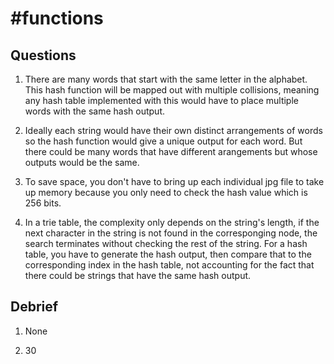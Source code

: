 # #functions

## Questions

1. There are many words that start with the same letter in the alphabet. This hash function will be
mapped out with multiple collisions, meaning any hash table implemented with this would have to place
multiple words with the same hash output.

2. Ideally each string would have their own distinct arrangements of words so the hash function would give a unique output for
each word. But there could be many words that have different arangements but whose outputs would be the same.

3. To save space, you don't have to bring up each individual jpg file to take up memory because you only need to check
the hash value which is 256 bits.

4. In a trie table, the complexity only depends on the string's length, if the next character in the string is not found in the corresponging
node, the search terminates without checking the rest of the string. For a hash table, you have to generate the hash output, then compare that
to the corresponding index in the hash table, not accounting for the fact that there could be strings that have the same hash output.

## Debrief

1. None

2. 30
